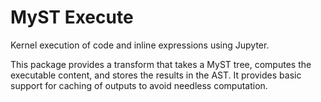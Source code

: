 # MyST Execute

Kernel execution of code and inline expressions using Jupyter. 

This package provides a transform that takes a MyST tree, computes the executable content, and stores the results in the AST. It provides basic support for caching of outputs to avoid needless computation. 
